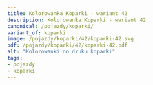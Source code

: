 ```yaml
---
title: Kolorowanka Koparki - wariant 42
description: Kolorowanka Koparki - wariant 42
canonical: /pojazdy/koparki/
variant_of: koparki
image: /pojazdy/koparki/42/koparki-42.svg
pdf: /pojazdy/koparki/42/koparki-42.pdf
alt: "Kolorowanki do druku koparki"
tags:
- pojazdy
- koparki
---
```

